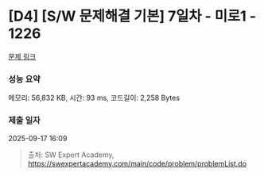 # [D4] [S/W 문제해결 기본] 7일차 - 미로1 - 1226 

[문제 링크](https://swexpertacademy.com/main/code/problem/problemDetail.do?contestProbId=AV14vXUqAGMCFAYD) 

### 성능 요약

메모리: 56,832 KB, 시간: 93 ms, 코드길이: 2,258 Bytes

### 제출 일자

2025-09-17 16:09



> 출처: SW Expert Academy, https://swexpertacademy.com/main/code/problem/problemList.do